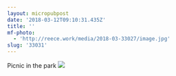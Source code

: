 ```yaml
---
layout: micropubpost
date: '2018-03-12T09:10:31.435Z'
title: ''
mf-photo:
  - 'http://reece.work/media/2018-03-33027/image.jpg'
slug: '33031'
---
```

Picnic in the park
![](http://reece.work/http://reece.work/media/2018-03-33027/image.jpg)